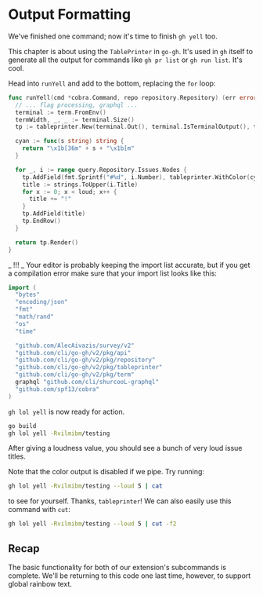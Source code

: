 # Output Formatting

We've finished one command; now it's time to finish `gh yell` too.

This chapter is about using the `TablePrinter` in `go-gh`. It's used in `gh` itself to generate all the output for commands like `gh pr list` or `gh run list`. It's cool.

Head into `runYell` and add to the bottom, replacing the `for` loop:

```go
func runYell(cmd *cobra.Command, repo repository.Repository) (err error) {
  // ... flag processing, graphql ...
  terminal := term.FromEnv()
  termWidth, _, _ := terminal.Size()
  tp := tableprinter.New(terminal.Out(), terminal.IsTerminalOutput(), termWidth)

  cyan := func(s string) string {
    return "\x1b[36m" + s + "\x1b[m"
  }

  for _, i := range query.Repository.Issues.Nodes {
    tp.AddField(fmt.Sprintf("#%d", i.Number), tableprinter.WithColor(cyan))
    title := strings.ToUpper(i.Title)
    for x := 0; x < loud; x++ {
      title += "!"
    }
    tp.AddField(title)
    tp.EndRow()
  }

  return tp.Render()
}
```

_ !!! _ Your editor is probably keeping the import list accurate, but if you get a compilation error make sure that your import list looks like this:

```go
import (
  "bytes"
  "encoding/json"
  "fmt"
  "math/rand"
  "os"
  "time"

  "github.com/AlecAivazis/survey/v2"
  "github.com/cli/go-gh/v2/pkg/api"
  "github.com/cli/go-gh/v2/pkg/repository"
  "github.com/cli/go-gh/v2/pkg/tableprinter"
  "github.com/cli/go-gh/v2/pkg/term"
  graphql "github.com/cli/shurcooL-graphql"
  "github.com/spf13/cobra"
)
```

`gh lol yell` is now ready for action.

```bash
go build
gh lol yell -Rvilmibm/testing
```

After giving a loudness value, you should see a bunch of very loud issue titles.

Note that the color output is disabled if we pipe. Try running:

```bash
gh lol yell -Rvilmibm/testing --loud 5 | cat
```

to see for yourself. Thanks, `tableprinter`! We can also easily use this command with `cut`:

```bash
gh lol yell -Rvilmibm/testing --loud 5 | cut -f2
```

## Recap

The basic functionality for both of our extension's subcommands is complete. We'll be returning to this code one last time, however, to support global rainbow text.
